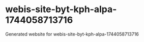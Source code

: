 # webis-site-byt-kph-alpa-1744058713716
Generated website for webis-site-byt-kph-alpa-1744058713716

